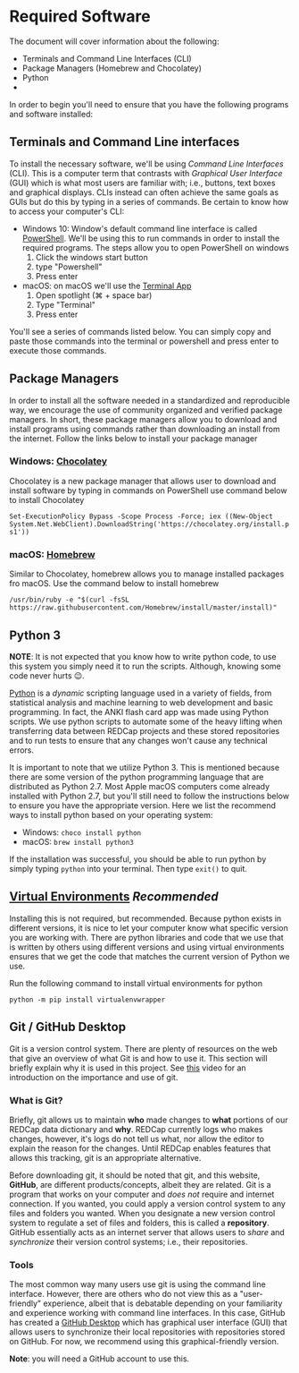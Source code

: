 # Required Software

The document will cover information about the following:

- Terminals and Command Line Interfaces (CLI)
- Package Managers (Homebrew and Chocolatey)
- Python
- 

In order to begin you'll need to ensure that you have the following programs
and software installed:

## Terminals and Command Line interfaces

To install the necessary software, we'll be using *Command Line Interfaces*
(CLI). This is a computer term that contrasts with *Graphical User Interface*
(GUI) which is what most users are familiar with; i.e., buttons, text boxes
and graphical displays. CLIs instead can often achieve the same goals as GUIs
but do this by typing in a series of commands. Be certain to know how to
access your computer's CLI:

- Windows 10: Window's default command line interface is called
  [PowerShell](https://docs.microsoft.com/en-us/windows-server/administration/windows-commands/powershell).
  We'll be using this to run commands in order to install the required
  programs. The steps allow you to open PowerShell on windows
  1. Click the windows start button
  1. type "Powershell"
  1. Press enter
- macOS: on macOS we'll use the [Terminal App](https://support.apple.com/guide/terminal/welcome/mac)
  1. Open spotlight (⌘ + space bar)
  1. Type "Terminal"
  1. Press enter

You'll see a series of commands listed below. You can simply copy and paste
those commands into the terminal or powershell and press enter to execute
those commands.

## Package Managers

In order to install all the software needed in a standardized and reproducible
way, we encourage the use of community organized and verified package
managers. In short, these package managers allow you to download and install
programs using commands rather than downloading an install from the internet.
Follow the links below to install your package manager

### Windows: [Chocolatey](https://chocolatey.org)

Chocolatey is a new package manager that allows user to download and install
software by typing in commands on PowerShell use command below to install
Chocolatey

`Set-ExecutionPolicy Bypass -Scope Process -Force; iex ((New-Object System.Net.WebClient).DownloadString('https://chocolatey.org/install.ps1'))`

### macOS: [Homebrew](https://brew.sh)

Similar to Chocolatey, homebrew allows you to manage installed packages fro
macOS. Use the command below to install homebrew

`/usr/bin/ruby -e "$(curl -fsSL https://raw.githubusercontent.com/Homebrew/install/master/install)"`

## Python 3

**NOTE**: It is not expected that you know how to write python code, to use
this system you simply need it to run the scripts. Although, knowing some code
never hurts 😉.

[Python](https://www.python.org) is a *dynamic* scripting language used in
a variety of fields, from statistical analysis and machine learning to web
development and basic programming. In fact, the ANKI flash card app was made
using Python scripts. We use python scripts to automate some of the heavy
lifting when transferring data between REDCap projects and these stored
repositories and to run tests to ensure that any changes won't cause any
technical errors.

It is important to note that we utilize Python 3. This is mentioned because
there are some version of the python programming language that are distributed
as Python 2.7. Most Apple macOS computers come already installed with Python
2.7, but you'll still need to follow the instructions below to ensure you have
the appropriate version. Here we list the recommend ways to install python
based on your operating system:

- Windows: `choco install python`
- macOS: `brew install python3`

If the installation was successful, you should be able to run python by simply
typing `python` into your terminal. Then type `exit()` to quit.

## [Virtual Environments](https://virtualenv.pypa.io/en/latest/) *Recommended*

Installing this is not required, but recommended. Because python exists in
different versions, it is nice to let your computer know what specific version
you are working with. There are python libraries and code that we use that is
written by others using different versions and using virtual environments
ensures that we get the code that matches the current version of Python we
use.

Run the following command to install virtual environments for python

`python -m pip install virtualenvwrapper`

## Git / GitHub Desktop

Git is a version control system. There are plenty of resources on the web that
give an overview of what Git is and how to use it. This section will briefly
explain why it is used in this project. See
[this](https://git-scm.com/video/what-is-version-control) video for an
introduction on the importance and use of git.

### What is Git?

Briefly, git allows us to maintain **who** made changes to **what** portions
of our REDCap data dictionary and **why**. REDCap currently logs who makes
changes, however, it's logs do not tell us what, nor allow the editor to
explain the reason for the changes. Until REDCap enables features that allows
this tracking, git is an appropriate alternative.

Before downloading git, it should be noted that git, and this website,
**GitHub**, are different products/concepts, albeit they are related. Git is
a program that works on your computer and *does not* require and internet
connection. If you wanted, you could apply a version control system to any
files and folders you wanted. When you designate a new version control system
to regulate a set of files and folders, this is called a **repository**.
GitHub essentially acts as an internet server that allows users to *share* and
*synchronize* their version control systems; i.e., their repositories.

### Tools 

The most common way many users use git is using the command line interface.
However, there are others who do not view this as a "user-friendly"
experience, albeit that is debatable depending on your familiarity and
experience working with command line interfaces. In this case, GitHub has
created a [GitHub Desktop](https://desktop.github.com) which has graphical
user interface (GUI) that allows users to synchronize their local repositories
with repositories stored on GitHub. For now, we recommend using this
graphical-friendly version.

**Note**: you will need a GitHub account to use this.
